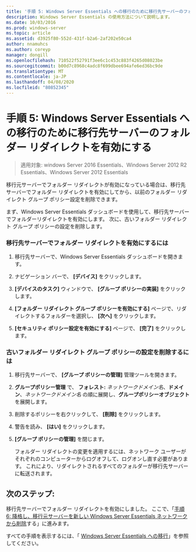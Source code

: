 ```yaml
---
title: '手順 5: Windows Server Essentials への移行のために移行先サーバーのフォルダー リダイレクトを有効にする'
description: Windows Server Essentials の使用方法について説明します。
ms.date: 10/03/2016
ms.prod: windows-server
ms.topic: article
ms.assetid: d3925f80-552d-431f-b2a6-2af202e50ca4
author: nnamuhcs
ms.author: coreyp
manager: dongill
ms.openlocfilehash: 710522f52791f3ee6c1c453c883f4265d08023be
ms.sourcegitcommit: b00d7c8968c4adc8f699dbee694afe6ed36bc9de
ms.translationtype: MT
ms.contentlocale: ja-JP
ms.lasthandoff: 04/08/2020
ms.locfileid: "80852345"
---
```

# <a name="step-5-enable-folder-redirection-on-the-destination-server-for-windows-server-essentials-migration"></a>手順 5: Windows Server Essentials への移行のために移行先サーバーのフォルダー リダイレクトを有効にする

>適用対象: windows Server 2016 Essentials、Windows Server 2012 R2 Essentials、Windows Server 2012 Essentials

移行元サーバーでフォルダー リダイレクトが有効になっている場合は、移行先サーバーでフォルダー リダイレクトを有効にしてから、以前のフォルダー リダイレクト グループ ポリシー設定を削除できます。  
  
 まず、Windows Server Essentials ダッシュボードを使用して、移行先サーバーでフォルダーリダイレクトを有効にします。 次に、古いフォルダー リダイレクト グループ ポリシーの設定を削除します。  
  
### <a name="to-enable-folder-redirection-on-the-destination-server"></a>移行先サーバーでフォルダー リダイレクトを有効にするには  
  
1.  移行先サーバーで、Windows Server Essentials ダッシュボードを開きます。  
  
2.  ナビゲーション バーで、 **[デバイス]** をクリックします。  
  
3.  **[デバイスのタスク]** ウィンドウで、 **[グループ ポリシーの実装]** をクリックします。  
  
4.  **[フォルダー リダイレクト グループ ポリシーを有効にする]** ページで、リダイレクトするフォルダーを選択し、 **[次へ]** をクリックします。  
  
5.  **[セキュリティ ポリシー設定を有効にする]** ページで、 **[完了]** をクリックします。  
  
### <a name="to-delete-the-old-folder-redirection-group-policy-setting"></a>古いフォルダー リダイレクト グループ ポリシーの設定を削除するには  
  
1. 移行先サーバーで、 **[グループ ポリシーの管理]** 管理ツールを開きます。  
  
2. **グループポリシー管理** で、 **フォレスト:** <em>ネットワークドメイン名</em>、**ドメイン**、*ネットワークドメイン名* の順に展開し、**グループポリシーオブジェクト** を展開します。  
  
3. 削除するポリシーを右クリックして、 **[削除]** をクリックします。  
  
4. 警告を読み、 **[はい]** をクリックします。  
  
5. **[グループ ポリシーの管理]** を閉じます。  
  
   フォルダー リダイレクトの変更を適用するには、ネットワーク ユーザーがそれぞれのコンピューターからログオフして、ログオンし直す必要があります。 これにより、リダイレクトされるすべてのフォルダーが移行先サーバーに転送されます。  
  
## <a name="next-steps"></a>次のステップ:  
 移行先サーバーでフォルダー リダイレクトを有効にしました。 ここで、「[手順 6: 降格し、移行元サーバーを新しい Windows Server Essentials ネットワークから削除](Step-6--Demote-and-remove-the-Source-Server-from-the-new-Windows-Server-Essentials-network.md)する」に進みます。  
  

すべての手順を表示するには、「 [Windows Server Essentials への移行](Migrate-from-Previous-Versions-to-Windows-Server-Essentials-or-Windows-Server-Essentials-Experience.md)」を参照してください。

